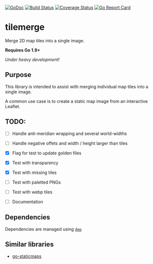 [![GoDoc](https://godoc.org/github.com/brendan-ward/tilemerge?status.svg)](https://godoc.org/github.com/brendan-ward/tilemerge)
[![Build Status](https://travis-ci.org/brendan-ward/tilemerge.svg?branch=master)](https://travis-ci.org/brendan-ward/tilemerge)
[![Coverage Status](https://coveralls.io/repos/github/brendan-ward/tilemerge/badge.svg?branch=master)](https://coveralls.io/github/brendan-ward/tilemerge?branch=master)
[![Go Report Card](https://goreportcard.com/badge/github.com/brendan-ward/tilemerge)](https://goreportcard.com/report/github.com/brendan-ward/tilemerge)

# tilemerge
Merge 2D map tiles into a single image.

**Requires Go 1.9+**

*Under heavy development!*

## Purpose
This library is intended to assist with merging individual map tiles into a single image.

A common use case is to create a static map image from an interactive Leaflet.


## TODO:
* [ ] Handle anti-meridian wrapping and several world-widths
* [ ] Handle negative offets and width / height larger than tiles
* [x] Flag for test to update golden files
* [x] Test with transparency
* [x] Test with missing tiles
* [ ] Test with paletted PNGs
* [ ] Test with webp tiles
* [ ] Documentation


## Dependencies
Dependencies are managed using [`dep`](https://golang.github.io/dep/docs/installation.html)


## Similar libraries
* [go-staticmaps](https://github.com/flopp/go-staticmaps)
